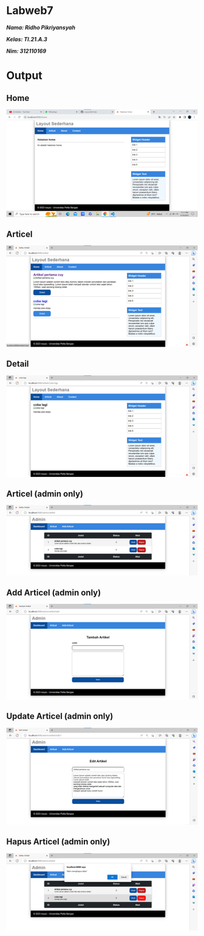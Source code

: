 # Labweb7

**_<p>Nama: Ridho Pikriyansyah</p>_**
**_<p>Kelas: TI.21.A.3</p>_**
**_<p>Nim: 312110169</p>_**

# Output

## Home

![roxyzc](./img/gambar.png)

## Articel

![roxyzc](./img/artikel.png)

## Detail

![roxyzc](./img/detail.png)

## Articel (admin only)

![roxyzc](./img/admin.png)

## Add Articel (admin only)

![roxyzc](./img/tambah.png)

## Update Articel (admin only)

![roxyzc](./img/ubah.png)

## Hapus Articel (admin only)

![roxyzc](./img/hapus.png)

